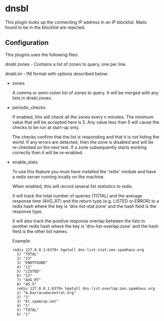 dnsbl
=====

This plugin looks up the connecting IP address in an IP blocklist. Mails
found to be in the blocklist are rejected.

Configuration
-------------

This plugins uses the following files:

dnsbl.zones - Contains a list of zones to query, one per line.

dnsbl.ini - INI format with options described below:

* zones       

    A comma or semi-colon list of zones to query.  It will be merged with
    any lists in dnsbl.zones.

* periodic_checks  

    If enabled, this will check all the zones every n minutes.
    The minimum value that will be accepted here is 5.  Any value less
    than 5 will cause the checks to be run at start-up only.
      
    The checks confirm that the list is responding and that it is not
    listing the world.  If any errors are detected, then the zone is 
    disabled and will be re-checked on the next test.  If a zone 
    subsequently starts working correctly then it will be re-enabled.

* enable_stats

    To use this feature you must have installed the 'redis' module and
    have a redis server running locally on the machine.
      
    When enabled, this will record several list statistics to redis.
      
    It will track the total number of queries (TOTAL) and the average
    response time (AVG_RT) and the return type (e.g. LISTED or ERROR) 
    to a redis hash where the key is 'dns-list-stat:zone' and the hash 
    field is the response type.
      
    It will also track the positive response overlap between the lists
    in another redis hash where the key is 'dns-list-overlap:zone' and
    the hash field is the other list names.

    Example:
    <pre><code>redis 127.0.0.1:6379> hgetall dns-list-stat:zen.spamhaus.org
    1) "TOTAL"
    2) "23"
    3) "ENOTFOUND"
    4) "11"
    5) "LISTED"
    6) "12"
    7) "AVG_RT"
    8) "45.5"
    redis 127.0.0.1:6379> hgetall dns-list-overlap:zen.spamhaus.org
    1) "b.barracudacentral.org"
    2) "1"
    3) "bl.spamcop.net"
    4) "1"
    5) "TOTAL"
    6) "1"
    </code></pre>
